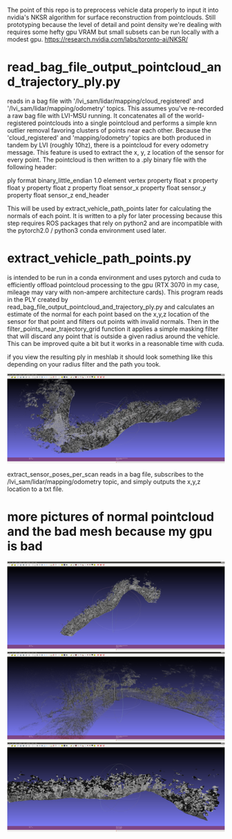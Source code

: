 The point of this repo is to preprocess vehicle data properly to input it into nvidia's NKSR algorithm for surface reconstruction from pointclouds. Still prototyping because the level of detail and point density we're dealing with requires some hefty gpu VRAM but small subsets can be run locally with a modest gpu. https://research.nvidia.com/labs/toronto-ai/NKSR/


# read_bag_file_output_pointcloud_and_trajectory_ply.py 
reads in a bag file with '/lvi_sam/lidar/mapping/cloud_registered' and '/lvi_sam/lidar/mapping/odometry' topics. This assumes you've re-recorded a raw bag file with LVI-MSU running.
It concatenates all of the world-registered pointclouds into a single pointcloud and performs a simple knn outlier removal favoring clusters of points near each other. 
Because the 'cloud_registered' and 'mapping/odometry' topics are both produced in tandem by LVI (roughly 10hz), there is a pointcloud for every odometry message. This feature is used to extract the x, y, z location of the sensor for every point. The pointcloud is then written to a .ply binary file with the following header:

ply
format binary_little_endian 1.0
element vertex
property float x
property float y
property float z
property float sensor_x
property float sensor_y
property float sensor_z
end_header

This will be used by extract_vehicle_path_points later for calculating the normals of each point. It is written to a ply for later processing because this step requires ROS packages that rely on python2 and are incompatible with the pytorch2.0 / python3 conda environment used later. 

# extract_vehicle_path_points.py 
is intended to be run in a conda environment and uses pytorch and cuda to efficiently offload pointcloud processing to the gpu (RTX 3070 in my case, mileage may vary with non-ampere architecture cards). This program reads in the PLY created by read_bag_file_output_pointcloud_and_trajectory_ply.py and calculates an estimate of the normal for each point based on the x,y,z location of the sensor for that point and filters out points with invalid normals. Then in the filter_points_near_trajectory_grid function it applies a simple masking filter that will discard any point that is outside a given radius around the vehicle. This can be improved quite a bit but it works in a reasonable time with cuda.

if you view the resulting ply in meshlab it should look something like this depending on your radius filter and the path you took.

![Image Description](brownfield_pc.png)



extract_sensor_poses_per_scan reads in a bag file, subscribes to the /lvi_sam/lidar/mapping/odometry topic, and simply outputs the x,y,z location to a txt file.

# more pictures of normal pointcloud and the bad mesh because my gpu is bad

![Image Description](2023-09-02_14-21-36.png)
![Image Description](2023-09-02_14-22-23.png)
![Image Description](2023-09-02_14-25-41.png)
